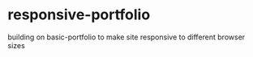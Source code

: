 # responsive-portfolio
building on basic-portfolio to make site responsive to different browser sizes
